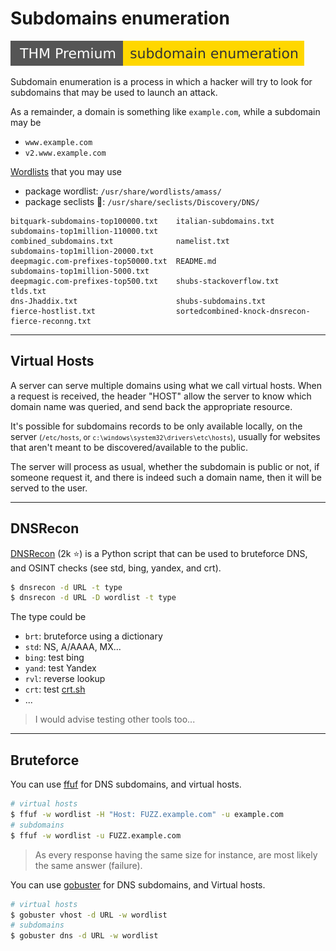# Subdomains enumeration

[![subdomainenumeration](../../../_badges/thmp/subdomainenumeration.svg)](https://tryhackme.com/room/subdomainenumeration)

<div class="row row-cols-md-2"><div>

Subdomain enumeration is a process in which a hacker will try to look for subdomains that may be used to launch an attack.

As a remainder, a domain is something like `example.com`, while a subdomain may be

* `www.example.com`
* `v2.www.example.com`
</div><div>

[Wordlists](/cyber/exploitation/general/index.md#-wordlists-) that you may use

* package wordlist: `/usr/share/wordlists/amass/`
* package seclists 📌: `/usr/share/seclists/Discovery/DNS/`

```            
bitquark-subdomains-top100000.txt    italian-subdomains.txt                            subdomains-top1million-110000.txt
combined_subdomains.txt              namelist.txt                                      subdomains-top1million-20000.txt
deepmagic.com-prefixes-top50000.txt  README.md                                         subdomains-top1million-5000.txt
deepmagic.com-prefixes-top500.txt    shubs-stackoverflow.txt                           tlds.txt
dns-Jhaddix.txt                      shubs-subdomains.txt
fierce-hostlist.txt                  sortedcombined-knock-dnsrecon-fierce-reconng.txt
```

</div></div>

<hr class="sep-both">

## Virtual Hosts

<div class="row row-cols-md-2"><div>

A server can serve multiple domains using what we call virtual hosts. When a request is received, the header "HOST" allow the server to know which domain name was queried, and send back the appropriate resource.

It's possible for subdomains records to be only available locally, on the server <small>(`/etc/hosts`, or `c:\windows\system32\drivers\etc\hosts`)</small>, usually for websites that aren't meant to be discovered/available to the public.
</div><div>

The server will process as usual, whether the subdomain is public or not, if someone request it, and there is indeed such a domain name, then it will be served to the user.
</div></div>

<hr class="sep-both">

## DNSRecon

<div class="row row-cols-md-2 mt-4"><div>

[DNSRecon](https://github.com/darkoperator/dnsrecon) (2k ⭐) is a Python script that can be used to bruteforce DNS, and OSINT checks (see std, bing, yandex, and crt).

```bash
$ dnsrecon -d URL -t type
$ dnsrecon -d URL -D wordlist -t type
```
</div><div>

The type could be

* `brt`: bruteforce using a dictionary
* `std`: NS, A/AAAA, MX...
* `bing`: test bing
* `yand`: test Yandex
* `rvl`: reverse lookup
* `crt`: test [crt.sh](https://crt.sh/)
* ...
</div></div>

> I would advise testing other tools too...

<hr class="sep-both">

## Bruteforce

<div class="row row-cols-md-2"><div>

You can use [ffuf](../fuzz/index.md#ffuf---fuzz-faster-u-fool) for DNS subdomains, and virtual hosts.

```bash
# virtual hosts
$ ffuf -w wordlist -H "Host: FUZZ.example.com" -u example.com
# subdomains
$ ffuf -w wordlist -u FUZZ.example.com
```

> As every response having the same size for instance, are most likely the same answer (failure).
</div><div>

You can use [gobuster](../fuzz/forced_browsing.md#gobuster-go) for DNS subdomains, and Virtual hosts.

```bash
# virtual hosts
$ gobuster vhost -d URL -w wordlist
# subdomains
$ gobuster dns -d URL -w wordlist
```
</div></div>